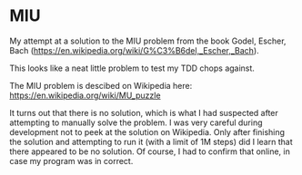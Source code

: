 # MIU
My attempt at a solution to the MIU problem from the book Godel, Escher, Bach (https://en.wikipedia.org/wiki/G%C3%B6del,_Escher,_Bach). 

This looks like a neat little problem to test my TDD chops against.  

The MIU problem is descibed on Wikipedia here: https://en.wikipedia.org/wiki/MU_puzzle

It turns out that there is no solution, which is what I had suspected after attempting to manually solve the problem. I was very careful during development not to peek at the solution on Wikipedia. Only after finishing the solution and attempting to run it (with a limit of 1M steps) did I learn that there appeared to be no solution. Of course, I had to confirm that online, in case my program was in correct.
